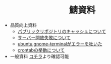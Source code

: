 <h1 align="center">鯖資料</h1>

- 品質向上資料
    - [パブリックリポジトリのキャッシュについて](https://document.mlserver.jp/viewer.html?file=pdf/quality-document/file01.pdf)
    - [サーバー開放失敗について](https://document.mlserver.jp/viewer.html?file=pdf/quality-document/file02.pdf)
	- [ubuntu gnome-terminalがエラーを吐いた](https://document.mlserver.jp/viewer.html?file=pdf/quality-document/file03.pdf)
	- [crontabの挙動について](https://document.mlserver.jp/viewer.html?file=pdf/quality-document/file04.pdf)
- 一般資料
    [コチラ](https://www.mlserver.xyz/api/pdf)より確認可能